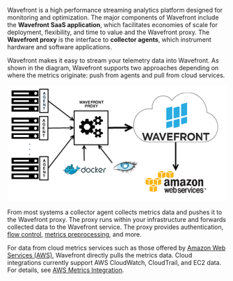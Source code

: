 
Wavefront is a high performance streaming analytics platform designed for monitoring and optimization. The major components of Wavefront include the **Wavefront SaaS application**, which facilitates economies of scale for
deployment, flexibility, and time to value and the Wavefront proxy. The **Wavefront proxy** is the interface to
**collector agents**, which instrument hardware and software applications.

Wavefront makes it easy to stream your telemetry data into Wavefront. As shown in the diagram, Wavefront supports two approaches depending on where the metrics originate: push from agents and pull from cloud services.

![Wavefront architecture](images/wavefront_architecture.png)

From most systems a collector agent collects metrics data and pushes it to the Wavefront proxy. The proxy runs within your infrastructure and forwards collected data to the Wavefront service. The proxy provides authentication, [flow control](https://community.wavefront.com/docs/DOC-1034), [metrics preprocessing](https://community.wavefront.com/docs/DOC-1207), and more.

For data from cloud metrics services such as those offered by [Amazon Web Services (AWS)](https://aws.amazon.com), Wavefront directly pulls the metrics data. Cloud integrations currently support AWS CloudWatch, CloudTrail, and EC2 data.
For details, see [AWS Metrics Integration](https://community.wavefront.com/docs/DOC-1032).
